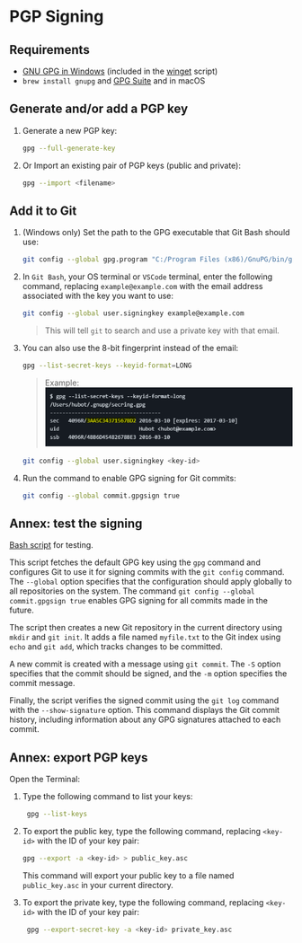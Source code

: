 # PGP Signing

## Requirements

* [GNU GPG in Windows](https://www.gpg4win.org/get-gpg4win.html) (included in the [winget](https://git.jfalava.eu/jfalava/winget-script/src/branch/main/winget-script.ps1) script)
* `brew install gnupg` and [GPG Suite](https://gpgtools.org/) and in macOS

## Generate and/or add a PGP key

1. Generate a new PGP key:  

    ```zsh
    gpg --full-generate-key
    ```

2. Or Import an existing pair of PGP keys (public and private):  

    ```zsh
    gpg --import <filename>
    ```

## Add it to Git

1. (Windows only) Set the path to the GPG executable that Git Bash should use:

    ```bash
    git config --global gpg.program "C:/Program Files (x86)/GnuPG/bin/gpg.exe"
    ```

1. In `Git Bash`, your OS terminal or `VSCode` terminal, enter the following command, replacing `example@example.com` with the email address associated with the key you want to use:

    ```bash
    git config --global user.signingkey example@example.com
    ```

    > This will tell `git` to search and use a private key with that email.

1. You can also use the 8-bit fingerprint instead of the email:

    ```bash
    gpg --list-secret-keys --keyid-format=LONG
    ```

    > Example:  
    ![Example](images/idsecret.png)

    ```bash
    git config --global user.signingkey <key-id>
    ```

1. Run the command to enable GPG signing for Git commits:

    ```zsh
    git config --global commit.gpgsign true
    ```

## Annex: test the signing

[Bash script](https://git.jfalava.eu/jfalava/git-documentation/src/branch/main/manuals/resources/gpg-sign-test.sh) for testing.  

This script fetches the default GPG key using the `gpg` command and configures Git to use it for signing commits with the `git config` command. The `--global` option specifies that the configuration should apply globally to all repositories on the system. The command `git config --global commit.gpgsign true` enables GPG signing for all commits made in the future.

The script then creates a new Git repository in the current directory using `mkdir` and `git init`. It adds a file named `myfile.txt` to the Git index using `echo` and `git add`, which tracks changes to be committed.  

A new commit is created with a message using `git commit`. The `-S` option specifies that the commit should be signed, and the `-m` option specifies the commit message.

Finally, the script verifies the signed commit using the `git log` command with the `--show-signature` option. This command displays the Git commit history, including information about any GPG signatures attached to each commit.

## Annex: export PGP keys

Open the Terminal:

1. Type the following command to list your keys:  

   ```zsh
    gpg --list-keys
   ```

2. To export the public key, type the following command, replacing `<key-id>` with the ID of your key pair:

    ```zsh
    gpg --export -a <key-id> > public_key.asc
    ```  

    This command will export your public key to a file named `public_key.asc` in your current directory.

3. To export the private key, type the following command, replacing `<key-id>` with the ID of your key pair:

   ```zsh
    gpg --export-secret-key -a <key-id> private_key.asc
   ```
